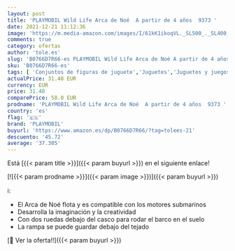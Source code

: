 ```yaml
---
layout: post
title: 'PLAYMOBIL Wild Life Arca de Noé  A partir de 4 años  9373 '
date: 2021-12-21 11:12:36
image: 'https://m.media-amazon.com/images/I/61kK1ikoqVL._SL500_._SL400_.jpg'
comments: true
category: ofertas
author: 'tole.es'
slug: 'B0766D7R66-es PLAYMOBIL Wild Life Arca de Noé A partir de 4 años 9373'
sku: 'B0766D7R66-es'
tags: [ 'Conjuntos de figuras de juguete','Juguetes','Juguetes y juegos','Muñecos y figuras','playmobil', ]
actualPrice: 31.48 EUR
currency: EUR
price: 31.48
comparePrice: 58.0 EUR
prodname: 'PLAYMOBIL Wild Life Arca de Noé  A partir de 4 años  9373 '
country: 'es'
flag: '🇪🇸'
brand: 'PLAYMOBIL'
buyurl: 'https://www.amazon.es/dp/B0766D7R66/?tag=tolees-21'
descuento: '45.72'
average: '37.305'
---
```


Está [{{< param title >}}]({{< param buyurl >}}) en el siguiente enlace!

[![{{< param prodname >}}]({{< param image >}})]({{< param buyurl >}})

ℹ️:

- El Arca de Noé flota y es compatible con los motores submarinos
- Desarrolla la imaginación y la creatividad
- Con dos ruedas debajo del casco para rodar el barco en el suelo
- La rampa se puede guardar debajo del tejado

[🛒 Ver la oferta!!]({{< param buyurl >}})
